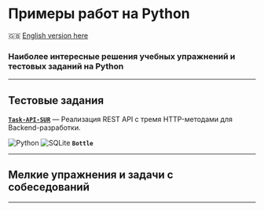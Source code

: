 # Примеры работ на Python #

:gb: [English version here](README.md)

### Наиболее интересные решения учебных упражнений и тестовых заданий на Python ###

----

## Тестовые задания ##

[**`Task-API-SUR`**](https://github.com/wildfielded/samples-python/tree/master/Task-API-SUR)&nbsp;&mdash;
Реализация REST API с тремя HTTP-методами для Backend-разработки.

![Python](https://img.shields.io/badge/python-3670A0?style=plastic&logo=python&logoColor=ffdd54)
![SQLite](https://img.shields.io/badge/sqlite-%2307405e.svg?style=plastic&logo=sqlite&logoColor=white)
**`Bottle`**

----

## Мелкие упражнения и задачи с собеседований ##

----
